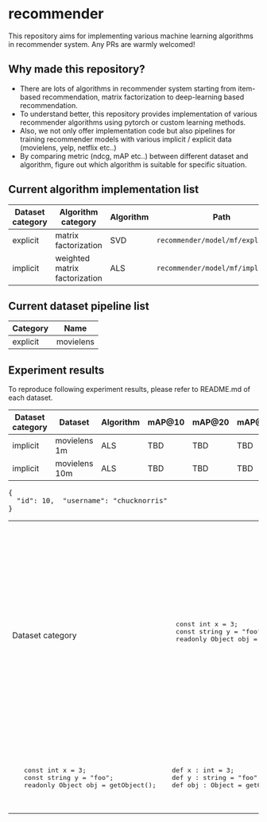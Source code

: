 # recommender

This repository aims for implementing various machine learning algorithms in recommender system. Any PRs are warmly welcomed!

## Why made this repository?
- There are lots of algorithms in recommender system starting from item-based recommendation, matrix factorization to deep-learning based recommendation.
- To understand better, this repository provides implementation of various recommender algorithms using pytorch or custom learning methods.
- Also, we not only offer implementation code but also pipelines for training recommender models with various implicit / explicit data (movielens, yelp, netflix etc..)
- By comparing metric (ndcg, mAP etc..) between different dataset and algorithm, figure out which algorithm is suitable for specific situation.

## Current algorithm implementation list

|Dataset category|Algorithm category|Algorithm|Path|
|----------------|---|---|---|
|explicit|matrix factorization|SVD|`recommender/model/mf/explicit_mf`|
|implicit|weighted matrix factorization|ALS|`recommender/model/mf/implicit_mf`|

## Current dataset pipeline list

|Category|Name|
|----------------|---|
|explicit|movielens|

## Experiment results

To reproduce following experiment results, please refer to README.md of each dataset.

|Dataset category|Dataset|Algorithm|mAP@10|mAP@20|mAP@50|NDCG@10|NDCG@20|NDCG@50|Code to reproduce|
|----------------|-------|---------|------|------|------|-------|-------|-------|-----------------|
|implicit|movielens 1m|ALS|TBD|TBD|TBD|TBD|TBD|TBD|<details><summary>cmd</summary><pre lang="bash">python3 recommender/train/mf/implicit_mf.py \ &#13;  --dataset movielens \ &#13;  --epochs 100 \ &#13;  --num_factors 10 \ &#13;  --test_ratio 0.2 \ &#13;  --random_state 42 \ &#13;  --movielens_data_type ml-1m \ &#13;  --model_path "../als_ml_1m.pkl" \ &#13;  --log_path "../als_ml_1m.log" </pre></details>|
|implicit|movielens 10m|ALS|TBD|TBD|TBD|TBD|TBD|TBD|<details><summary>cmd</summary><pre lang="bash">python3 recommender/train/mf/implicit_mf.py \ &#13;  --dataset movielens \ &#13;  --epochs 100 \ &#13;  --num_factors 10 \ &#13;  --test_ratio 0.2 \ &#13;  --random_state 42 \ &#13;  --movielens_data_type ml-10m \ &#13;  --model_path "../als_ml_10m.pkl" \ &#13;  --log_path "../als_ml_10m.log" </pre></details>|



<pre lang="json">{&#10;  "id": 10,&#13;  "username": "chucknorris"&#10;}</pre>

<table>
<tr>
<td>
   Dataset category
</td>
<td>
   <pre lang="csharp">
   const int x = 3;
   const string y = "foo";
   readonly Object obj = getObject();
   </pre>
</td>
<td>
  <pre lang="nemerle">
  def x : int = 3;
  def y : string = "foo";
  def obj : Object = getObject();
  </pre>
</td>
<td>
  Variables defined with <code>def</code> cannot be changed once defined. This is similar to <code>readonly</code> or <code>const</code> in C# or <code>final</code> in Java. Most variables in Nemerle aren't explicitly typed like this.
</td>

<tr>
<td>
   <pre lang="csharp">
   const int x = 3;
   const string y = "foo";
   readonly Object obj = getObject();
   </pre>
</td>
<td>
  <pre lang="nemerle">
  def x : int = 3;
  def y : string = "foo";
  def obj : Object = getObject();
  </pre>
</td>
<td>
  Variables defined with <code>def</code> cannot be changed once defined. This is similar to <code>readonly</code> or <code>const</code> in C# or <code>final</code> in Java. Most variables in Nemerle aren't explicitly typed like this.
</td>

</tr>